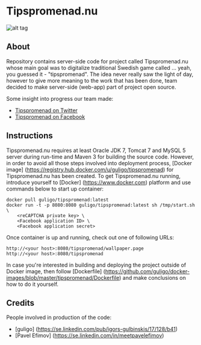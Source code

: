 # Tipspromenad.nu

![alt tag](https://raw.githubusercontent.com/guligo/docker-images/master/tipspromenad/tipspromenad.png)

## About

Repository contains server-side code for project called Tipspromenad.nu whose main goal was to digitalize traditional Swedish game called ... yeah, you guessed it - "tipspromenad". The idea never really saw the light of day, however to give more meaning to the work that has been done, team decided to make server-side (web-app) part of project open source.

Some insight into progress our team made:

+ [Tipspromenad on Twitter](http://www.twitter.com/tipspromenad)
+ [Tipspromenad on Facebook](http://www.facebook.com/tipspromenad)

## Instructions

Tipspromenad.nu requires at least Oracle JDK 7, Tomcat 7 and MySQL 5 server during run-time and Maven 3 for building the source code. However, in order to avoid all those steps involved into deployment process, [Docker image] (https://registry.hub.docker.com/u/guligo/tipspromenad) for Tipspromenad.nu has been created. To get Tipspromenad.nu running, introduce yourself to [Docker] (https://www.docker.com) platform and use commands below to start up container:

```
docker pull guligo/tipspromenad:latest
docker run -t -p 8080:8080 guligo/tipspromenad:latest sh /tmp/start.sh \
    <reCAPTCHA private key> \
    <Facebook application ID> \
    <Facebook application secret>
```

Once container is up and running, check out one of following URLs:

```
http://<your host>:8080/tipspromenad/wallpaper.page
http://<your host>:8080/tipspromenad
```

In case you're interested in building and deploying the project outside of Docker image, then follow [Dockerfile] (https://github.com/guligo/docker-images/blob/master/tipspromenad/Dockerfile) and make conclusions on how to do it yourself.

## Credits

People involved in production of the code:

+ [guligo] (https://se.linkedin.com/pub/igors-gulbinskis/17/128/b41)
+ [Pavel Efimov] (https://se.linkedin.com/in/meetpavelefimov)
